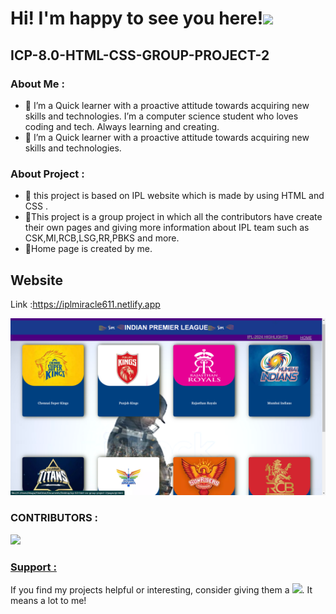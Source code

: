 # Hi! I'm happy to see you here!<img src="https://raw.githubusercontent.com/MartinHeinz/MartinHeinz/master/wave.gif" width="30px"> 

## ICP-8.0-HTML-CSS-GROUP-PROJECT-2

### About Me :
       
- 🔭 I’m a Quick learner with a proactive attitude towards acquiring new skills and technologies.  I’m a computer science student who loves coding and tech. Always learning and creating.
- 🔭 I’m a Quick learner with a proactive attitude towards acquiring new skills and technologies.

### About Project :
- 🔭 this project is based on  IPL website which is made by using HTML and CSS .
- 🔭This project is a group project in which all the contributors have create their own pages and
 giving more information about IPL team such as CSK,MI,RCB,LSG,RR,PBKS and more.
- 🔭Home page is created by me. 
## Website

Link :https://iplmiracle611.netlify.app

![home page](images/homepageimages/homepgimg.png)
### CONTRIBUTORS : 
<a href="https://github.com/karishmawadaskar/icp-8.0-html-css-group-project-2/graphs/contributors">
  <img src="https://contrib.rocks/image?repo=karishmawadaskar/icp-8.0-html-css-group-project-2" />
</a>


### <u> Support :</u>

If you find my projects helpful or interesting, consider giving them a <img src="https://images-wixmp-ed30a86b8c4ca887773594c2.wixmp.com/f/5263c3c4-c0f7-4fea-9901-ea084be83615/d9izh8z-bc267973-93af-48ee-a6a6-4ee6c9225bd1.gif?token=eyJ0eXAiOiJKV1QiLCJhbGciOiJIUzI1NiJ9.eyJzdWIiOiJ1cm46YXBwOjdlMGQxODg5ODIyNjQzNzNhNWYwZDQxNWVhMGQyNmUwIiwiaXNzIjoidXJuOmFwcDo3ZTBkMTg4OTgyMjY0MzczYTVmMGQ0MTVlYTBkMjZlMCIsIm9iaiI6W1t7InBhdGgiOiJcL2ZcLzUyNjNjM2M0LWMwZjctNGZlYS05OTAxLWVhMDg0YmU4MzYxNVwvZDlpemg4ei1iYzI2Nzk3My05M2FmLTQ4ZWUtYTZhNi00ZWU2YzkyMjViZDEuZ2lmIn1dXSwiYXVkIjpbInVybjpzZXJ2aWNlOmZpbGUuZG93bmxvYWQiXX0.EXdtHcY0K3_YAE6xErW8kOB7M5LqSo9eBgkjhdOgd9s" width="30px">. It means a lot to me!